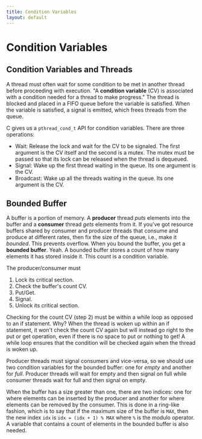 ```yaml
---
title: Condition Variables
layout: default
---
```


# Condition Variables

## Condition Variables and Threads

A thread must often wait for some condition to be met in another thread before proceeding with execution. "A **condition variable** (CV) is associated with a condition needed for a thread to make progress." The thread is blocked and placed in a FIFO queue before the variable is satisfied. When the variable is satisfied, a signal is emitted, which frees threads from the queue.

C gives us a `pthread_cond_t` API for condition variables. There are three operations:

- Wait: Release the lock and wait for the CV to be signaled. The first argument is the CV itself and the second is a mutex. The mutex must be passed so that its lock can be released when the thread is dequeued.
- Signal: Wake up the first thread waiting in the queue. Its one argument is the CV.
- Broadcast: Wake up all the threads waiting in the queue. Its one argument is the CV.

## Bounded Buffer

A buffer is a portion of memory. A **producer** thread *puts* elements into the buffer and a **consumer** thread *gets* elements from it. If you've got resource buffers shared by consumer and producer threads that consume and produce at different rates, then fix the size of the queue, i.e., make it *bounded*. This prevents overflow. When you bound the buffer, you get a **bounded buffer**. Yeah. A bounded buffer stores a count of how many elements it has stored inside it. This count is a condition variable.

The producer/consumer must

1. Lock its critical section.
2. Check the buffer's count CV.
3. Put/Get.
4. Signal.
5. Unlock its critical section.

Checking for the count CV (step 2) must be within a while loop as opposed to an if statement. Why? When the thread is woken up within an if statement, it won't check the count CV again but will instead go right to the put or get operation, even if there is no space to put or nothing to get! A while loop ensures that the condition will be checked again when the thread is woken up.

Producer threads must signal consumers and vice-versa, so we should use two condition variables for the bounded buffer: one for *empty* and another for *full*. Producer threads will wait for empty and then signal on full while consumer threads wait for full and then signal on empty.

When the buffer has a size greater than one, there are two indices: one for where elements can be inserted by the producer and another for where elements can be removed by the consumer. This is done in a ring-like fashion, which is to say that if the maximum size of the buffer is `MAX`, then the new index `idx` is `idx = (idx + 1) % MAX` where `%` is the modulo operator. A variable that contains a count of elements in the bounded buffer is also needed. 
